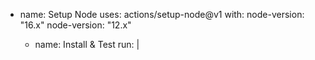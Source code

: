  - name: Setup Node
        uses: actions/setup-node@v1
        with:
          node-version: "16.x"
          node-version: "12.x"

      - name: Install & Test
        run: |
        
        
        
        
        
        
